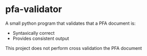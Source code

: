 # pfa-validator

A small python program that validates that a PFA document is:
- Syntaxically correct
- Provides consistent output

This project does not perform cross validation the PFA document